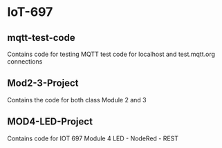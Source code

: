# IoT-697
## mqtt-test-code
Contains code for testing MQTT test code for localhost and test.mqtt.org connections

## Mod2-3-Project
Contains the code for both class Module 2 and 3

## MOD4-LED-Project
Contains code for IOT 697 Module 4  LED - NodeRed - REST
